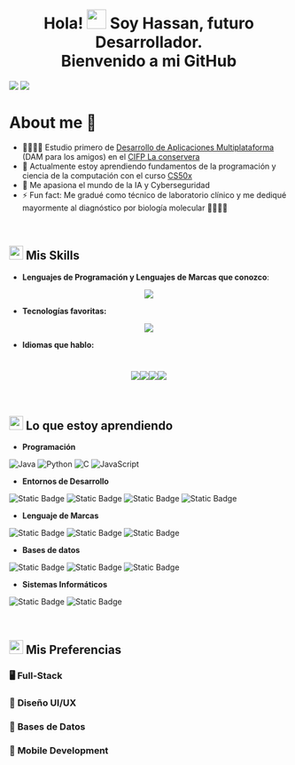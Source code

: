 <h1 align="center"><b>Hola! <img src="https://media.giphy.com/media/hvRJCLFzcasrR4ia7z/giphy.gif" width="35"><a target="_blank" align="left"> Soy Hassan, futuro Desarrollador. </br> Bienvenido a mi GitHub </b>
</a></h1>

<img src="./Candle Blossom Night.png">
<img src="https://user-images.githubusercontent.com/73097560/115834477-dbab4500-a447-11eb-908a-139a6edaec5c.gif">

# About me 👀
  - 👨🏽‍💻📱 Estudio primero de [Desarrollo de Aplicaciones Multiplataforma](https://llegarasalto.com/guiafp/ciclos/IFC-322.html) (DAM para los amigos) en el [CIFP La conservera](https://www.ieslosalbares.es/laconservera/)
  - 🏫 Actualmente estoy aprendiendo fundamentos de la programación y ciencia de la computación con el curso [CS50x](https://www.edx.org/learn/computer-science/harvard-university-cs50-s-introduction-to-computer-science "CS50's Introduction to Computer Science")   
  - 💞️ Me apasiona el mundo de la IA y Cyberseguridad   
  - ⚡ Fun fact: Me gradué como técnico de laboratorio clínico y me dediqué mayormente al diagnóstico por biología molecular 👨🏽‍🔬🧬   


<br>

## <img src="https://media2.giphy.com/media/QssGEmpkyEOhBCb7e1/giphy.gif?cid=ecf05e47a0n3gi1bfqntqmob8g9aid1oyj2wr3ds3mg700bl&rid=giphy.gif" width ="25"><b> Mis Skills</b>

  - **Lenguajes de Programación y Lenguajes de Marcas que conozco**:
   
  <p align="center">
    <a href="https://skillicons.dev">
      <img src="https://skillicons.dev/icons?i=md,html,css,js,java,c,python,&perline=14" />
    </a>
  </p>
  
  - **Tecnologías favoritas:**
  
  <p align="center">
    <a href="https://skillicons.dev">
      <img src="https://skillicons.dev/icons?i=git,discord,github,vscode,idea,obsidian&perline=14" />
    </a>
  </p>
  
  - **Idiomas que hablo:**
  <h1 align="center"><img src=https://github.com/user-attachments/assets/493a1885-9984-48ea-8dac-3c90ef177b2c><img src=https://github.com/user-attachments/assets/32ef418f-7a5b-4497-9f93-c0b9dcd66cf8><img src=https://github.com/user-attachments/assets/a912263e-b2dc-4719-ad59-966f6f245282><img src=https://github.com/user-attachments/assets/f66810fe-0816-4ad5-9dd5-e361a178b1cc></h1><br>


## <img src="https://media2.giphy.com/media/QssGEmpkyEOhBCb7e1/giphy.gif?cid=ecf05e47a0n3gi1bfqntqmob8g9aid1oyj2wr3ds3mg700bl&rid=giphy.gif" width ="25"><b> Lo que estoy aprendiendo</b>
  - **Programación**
  
  ![Java](https://img.shields.io/badge/Java-ED8B00?style=for-the-badge&logo=java&logoColor=white)
  ![Python](https://img.shields.io/badge/Python-FFD43B?style=for-the-badge&logo=python&logoColor=306998)
  ![C](https://img.shields.io/badge/C-00599C?style=for-the-badge&logo=c&logoColor=white)
  ![JavaScript](https://img.shields.io/badge/JavaScript-323330?style=for-the-badge&logo=javascript&logoColor=F7DF1E)
  
  - **Entornos de Desarrollo**
    
  ![Static Badge](https://img.shields.io/badge/VSCode-blue)
  ![Static Badge](https://img.shields.io/badge/IntelliJ-red?logoSize=auto)
  ![Static Badge](https://img.shields.io/badge/React-blue?logo=React&labelColor=black)
  ![Static Badge](https://img.shields.io/badge/NodeJS-green)
  
  
  - **Lenguaje de Marcas**
  
  ![Static Badge](https://img.shields.io/badge/HTML-orange?logo=HTML5)
  ![Static Badge](https://img.shields.io/badge/CSS-blue?logo=CSS3)
  ![Static Badge](https://img.shields.io/badge/MarkDown-black?logo=MarkDown)
  
  - **Bases de datos**
  
  ![Static Badge](https://img.shields.io/badge/SQL-white?logo=MySQL)
  ![Static Badge](https://img.shields.io/badge/Docker-lightblue?logo=Docker)
  ![Static Badge](https://img.shields.io/badge/MongoDB-green?logo=MongoDB)
  
  
  - **Sistemas Informáticos**
  
  ![Static Badge](https://img.shields.io/badge/Windows-lightblue)
  ![Static Badge](https://img.shields.io/badge/Linux-red?logo=Linux&labelColor=grey)

</br>

## <img src="https://media2.giphy.com/media/QssGEmpkyEOhBCb7e1/giphy.gif?cid=ecf05e47a0n3gi1bfqntqmob8g9aid1oyj2wr3ds3mg700bl&rid=giphy.gif" width ="25"><b> Mis Preferencias</b>
  
  ###  🖥️ **Full-Stack** 
  ###  🎨 **Diseño UI/UX** 
  ###  💾 **Bases de Datos** 
  ###  📲 **Mobile Development** 


<!---
Contenido que ha servido de inspiración: 
https://www.youtube.com/watch?v=ZUeklrWb_mE
https://github.com/igijon/igijon/blob/main/README.md
https://github.com/durgeshsamariya/awesome-github-profile-readme-templates/tree/master/templates

ItsHazzan/ItsHazzan is a ✨ special ✨ repository because its `README.md` (this file) appears on your GitHub profile.
You can click the Preview link to take a look at your changes.
--->
